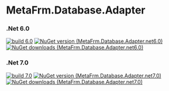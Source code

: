 # MetaFrm.Database.Adapter

### .Net 6.0
[![build 6.0](https://github.com/MetaFrm/MetaFrm.Database.Adapter/actions/workflows/build_6.0.yml/badge.svg)](https://github.com/MetaFrm/MetaFrm.Database.Adapter/actions/workflows/build_6.0.yml)
[![NuGet version (MetaFrm.Database.Adapter.net6.0)](https://img.shields.io/nuget/v/MetaFrm.Database.Adapter.net6.0)](https://www.nuget.org/packages/MetaFrm.Database.Adapter.net6.0/)
[![NuGet downloads (MetaFrm.Database.Adapter.net6.0)](https://img.shields.io/nuget/dt/MetaFrm.Database.Adapter.net6.0)](https://www.nuget.org/packages/MetaFrm.Database.Adapter.net6.0/)
### .Net 7.0
[![build 7.0](https://github.com/MetaFrm/MetaFrm.Database.Adapter/actions/workflows/build_7.0.yml/badge.svg)](https://github.com/MetaFrm/MetaFrm.Database.Adapter/actions/workflows/build_7.0.yml)
[![NuGet version (MetaFrm.Database.Adapter.net7.0)](https://img.shields.io/nuget/v/MetaFrm.Database.Adapter.net7.0)](https://www.nuget.org/packages/MetaFrm.Database.Adapter.net7.0/)
[![NuGet downloads (MetaFrm.Database.Adapter.net7.0)](https://img.shields.io/nuget/dt/MetaFrm.Database.Adapter.net7.0)](https://www.nuget.org/packages/MetaFrm.Database.Adapter.net7.0/)